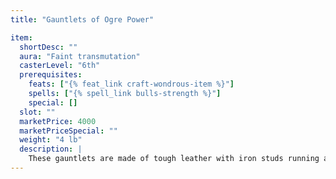 ```yaml
---
title: "Gauntlets of Ogre Power"

item:
  shortDesc: ""
  aura: "Faint transmutation"
  casterLevel: "6th"
  prerequisites:
    feats: ["{% feat_link craft-wondrous-item %}"]
    spells: ["{% spell_link bulls-strength %}"]
    special: []
  slot: ""
  marketPrice: 4000
  marketPriceSpecial: ""
  weight: "4 lb"
  description: |
    These gauntlets are made of tough leather with iron studs running across the back of the hands and fingers. They grant the wearer great strength, adding a +2 enhancement bonus to his Strength score. Both gauntlets must be worn for the magic to be effective.
---
```

